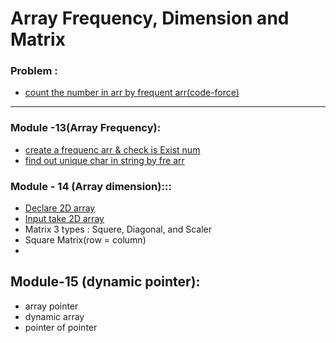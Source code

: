 # Array  Frequency, Dimension and Matrix



### Problem :
- [count the number in arr by frequent arr(code-force)](../weak-4/codeforce/frequent.arr.c)

---
### Module -13(Array Frequency):
- [create a frequenc arr & check is Exist num](../weak-4/module-13(frequent-Array)/implement.frequence.c)
- [find out unique char in string by fre arr](../weak-4/module-13(frequent-Array)/unique.char.string.c)

### Module - 14 (Array dimension):::
- [Declare 2D array](../weak-4/module-14(2d-Matrix)/array.dimention.c) 
- [Input take 2D array](../weak-4/module-14(2d-Matrix)/array.2d.c)
- Matrix 3 types : 
Squere, Diagonal, and Scaler
- Square Matrix(row = column)
-

## Module-15 (dynamic pointer):

- array pointer
- dynamic array
- pointer of pointer 
